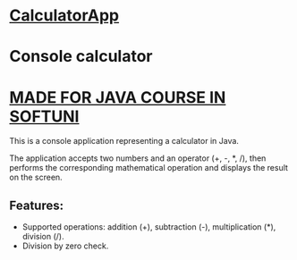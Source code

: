 # [CalculatorApp](https://github.com/Kaloioanness/BasicCalculator/blob/master/CalculatorApp.java)
# Console calculator
# [MADE FOR JAVA COURSE IN SOFTUNI](https://github.com/Kaloioanness/SoftUni)

This is a console application representing a calculator in Java.

The application accepts two numbers and an operator (+, -, *, /), then performs the corresponding mathematical operation and displays the result on the screen.


## Features:
   - Supported operations: addition (+), subtraction (-), multiplication (*), division (/).
   - Division by zero check.
